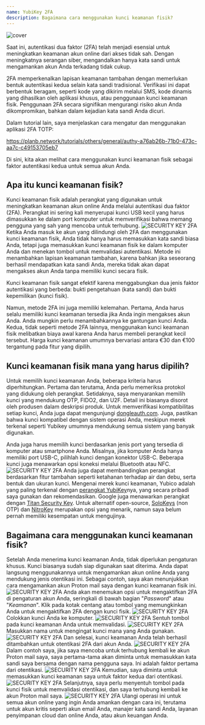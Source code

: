 ```yaml
---
name: YubiKey 2FA
description: Bagaimana cara menggunakan kunci keamanan fisik?
---
```

![cover](assets/cover.webp)

Saat ini, autentikasi dua faktor (2FA) telah menjadi esensial untuk meningkatkan keamanan akun online dari akses tidak sah. Dengan meningkatnya serangan siber, mengandalkan hanya kata sandi untuk mengamankan akun Anda terkadang tidak cukup.

2FA memperkenalkan lapisan keamanan tambahan dengan memerlukan bentuk autentikasi kedua selain kata sandi tradisional. Verifikasi ini dapat berbentuk beragam, seperti kode yang dikirim melalui SMS, kode dinamis yang dihasilkan oleh aplikasi khusus, atau penggunaan kunci keamanan fisik. Penggunaan 2FA secara signifikan mengurangi risiko akun Anda dikompromikan, bahkan dalam kejadian kata sandi Anda dicuri.

Dalam tutorial lain, saya menjelaskan cara mengatur dan menggunakan aplikasi 2FA TOTP:

https://planb.network/tutorials/others/general/authy-a76ab26b-71b0-473c-aa7c-c49153705eb7

Di sini, kita akan melihat cara menggunakan kunci keamanan fisik sebagai faktor autentikasi kedua untuk semua akun Anda.

## Apa itu kunci keamanan fisik?

Kunci keamanan fisik adalah perangkat yang digunakan untuk meningkatkan keamanan akun online Anda melalui autentikasi dua faktor (2FA). Perangkat ini sering kali menyerupai kunci USB kecil yang harus dimasukkan ke dalam port komputer untuk memverifikasi bahwa memang pengguna yang sah yang mencoba untuk terhubung.
![SECURITY KEY 2FA](assets/notext/01.webp)
Ketika Anda masuk ke akun yang dilindungi oleh 2FA dan menggunakan kunci keamanan fisik, Anda tidak hanya harus memasukkan kata sandi biasa Anda, tetapi juga memasukkan kunci keamanan fisik ke dalam komputer Anda dan menekan tombol untuk memvalidasi autentikasi. Metode ini menambahkan lapisan keamanan tambahan, karena bahkan jika seseorang berhasil mendapatkan kata sandi Anda, mereka tidak akan dapat mengakses akun Anda tanpa memiliki kunci secara fisik.

Kunci keamanan fisik sangat efektif karena menggabungkan dua jenis faktor autentikasi yang berbeda: bukti pengetahuan (kata sandi) dan bukti kepemilikan (kunci fisik).

Namun, metode 2FA ini juga memiliki kelemahan. Pertama, Anda harus selalu memiliki kunci keamanan tersedia jika Anda ingin mengakses akun Anda. Anda mungkin perlu menambahkannya ke gantungan kunci Anda. Kedua, tidak seperti metode 2FA lainnya, menggunakan kunci keamanan fisik melibatkan biaya awal karena Anda harus membeli perangkat kecil tersebut. Harga kunci keamanan umumnya bervariasi antara €30 dan €100 tergantung pada fitur yang dipilih.

## Kunci keamanan fisik mana yang harus dipilih?

Untuk memilih kunci keamanan Anda, beberapa kriteria harus diperhitungkan.
Pertama dan terutama, Anda perlu memeriksa protokol yang didukung oleh perangkat. Setidaknya, saya menyarankan memilih kunci yang mendukung OTP, FIDO2, dan U2F. Detail ini biasanya disorot oleh produsen dalam deskripsi produk. Untuk memverifikasi kompatibilitas setiap kunci, Anda juga dapat mengunjungi [dongleauth.com](https://www.dongleauth.com/dongles/).
Juga, pastikan bahwa kunci kompatibel dengan sistem operasi Anda, meskipun merek terkenal seperti Yubikey umumnya mendukung semua sistem yang banyak digunakan.

Anda juga harus memilih kunci berdasarkan jenis port yang tersedia di komputer atau smartphone Anda. Misalnya, jika komputer Anda hanya memiliki port USB-C, pilihlah kunci dengan konektor USB-C. Beberapa kunci juga menawarkan opsi koneksi melalui Bluetooth atau NFC.
![SECURITY KEY 2FA](assets/notext/02.webp)
Anda juga dapat membandingkan perangkat berdasarkan fitur tambahan seperti ketahanan terhadap air dan debu, serta bentuk dan ukuran kunci.
Mengenai merek kunci keamanan, Yubico adalah yang paling terkenal dengan [perangkat YubiKey](https://www.yubico.com/)nya, yang secara pribadi saya gunakan dan rekomendasikan. Google juga menawarkan perangkat dengan [Titan Security Key](https://store.google.com/fr/product/titan_security_key). Untuk alternatif open-source, [SoloKeys](https://solokeys.com/) (non OTP) dan [NitroKey](https://www.nitrokey.com/products/nitrokeys) merupakan opsi yang menarik, namun saya belum pernah memiliki kesempatan untuk mengujinya.
## Bagaimana cara menggunakan kunci keamanan fisik?

Setelah Anda menerima kunci keamanan Anda, tidak diperlukan pengaturan khusus. Kunci biasanya sudah siap digunakan saat diterima. Anda dapat langsung menggunakannya untuk mengamankan akun online Anda yang mendukung jenis otentikasi ini. Sebagai contoh, saya akan menunjukkan cara mengamankan akun Proton mail saya dengan kunci keamanan fisik ini.
![SECURITY KEY 2FA](assets/notext/03.webp)
Anda akan menemukan opsi untuk mengaktifkan 2FA di pengaturan akun Anda, seringkali di bawah bagian "*Password*" atau "*Keamanan*". Klik pada kotak centang atau tombol yang memungkinkan Anda untuk mengaktifkan 2FA dengan kunci fisik.
![SECURITY KEY 2FA](assets/notext/04.webp)
Colokkan kunci Anda ke komputer.
![SECURITY KEY 2FA](assets/notext/05.webp)
Sentuh tombol pada kunci keamanan Anda untuk memvalidasi.
![SECURITY KEY 2FA](assets/notext/06.webp)
Masukkan nama untuk mengingat kunci mana yang Anda gunakan.
![SECURITY KEY 2FA](assets/notext/07.webp)
Dan selesai, kunci keamanan Anda telah berhasil ditambahkan untuk otentikasi 2FA dari akun Anda.
![SECURITY KEY 2FA](assets/notext/08.webp)
Dalam contoh saya, jika saya mencoba untuk terhubung kembali ke akun Proton mail saya, saya pertama-tama akan diminta untuk memasukkan kata sandi saya bersama dengan nama pengguna saya. Ini adalah faktor pertama dari otentikasi.
![SECURITY KEY 2FA](assets/notext/09.webp)
Kemudian, saya diminta untuk memasukkan kunci keamanan saya untuk faktor kedua dari otentikasi.
![SECURITY KEY 2FA](assets/notext/10.webp)
Selanjutnya, saya perlu menyentuh tombol pada kunci fisik untuk memvalidasi otentikasi, dan saya terhubung kembali ke akun Proton mail saya.
![SECURITY KEY 2FA](assets/notext/11.webp)
Ulangi operasi ini untuk semua akun online yang ingin Anda amankan dengan cara ini, terutama untuk akun kritis seperti akun email Anda, manajer kata sandi Anda, layanan penyimpanan cloud dan online Anda, atau akun keuangan Anda.